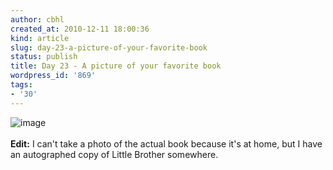 ```yaml
---
author: cbhl
created_at: 2010-12-11 18:00:36
kind: article
slug: day-23-a-picture-of-your-favorite-book
status: publish
title: Day 23 - A picture of your favorite book
wordpress_id: '869'
tags:
- '30'
---
```


![image](http://blog.azuresky.ca/blog/wp-content/uploads/2010/12/wpid-cover-small.jpg)\
\
**Edit:** I can't take a photo of the actual book because it's at home,
but I have an autographed copy of Little Brother somewhere.
